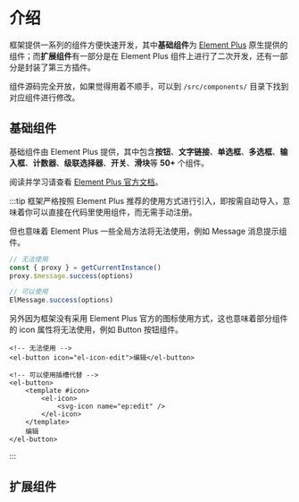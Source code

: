 # 介绍

框架提供一系列的组件方便快速开发，其中**基础组件**为 [Element Plus](https://element-plus.org/#/zh-CN) 原生提供的组件；而**扩展组件**有一部分是在 Element Plus 组件上进行了二次开发，还有一部分是封装了第三方插件。

组件源码完全开放，如果觉得用着不顺手，可以到 `/src/components/` 目录下找到对应组件进行修改。

## 基础组件

基础组件由 Element Plus 提供，其中包含**按钮**、**文字链接**、**单选框**、**多选框**、**输入框**、**计数器**、**级联选择器**、**开关**、**滑块**等 **50+** 个组件。

阅读并学习请查看 [Element Plus 官方文档](https://element-plus.org/#/zh-CN)。

:::tip
框架严格按照 Element Plus 推荐的使用方式进行引入，即按需自动导入，意味着你可以直接在代码里使用组件，而无需手动注册。

但也意味着 Element Plus 一些全局方法将无法使用，例如 Message 消息提示组件。

```js
// 无法使用
const { proxy } = getCurrentInstance()
proxy.$message.success(options)

// 可以使用
ElMessage.success(options)
```

另外因为框架没有采用 Element Plus 官方的图标使用方式，这也意味着部分组件的 icon 属性将无法使用，例如 Button 按钮组件。

```vue-html
<!-- 无法使用 -->
<el-button icon="el-icon-edit">编辑</el-button>

<!-- 可以使用插槽代替 -->
<el-button>
    <template #icon>
        <el-icon>
            <svg-icon name="ep:edit" />
        </el-icon>
    </template>
    编辑
</el-button>
```
:::

## 扩展组件